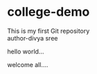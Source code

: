 # college-demo
This is my first  Git repository
<br/>
author-divya sree
<p> hello world...</p>
welcome all....
